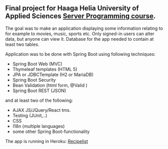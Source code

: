 ## Final project for Haaga Helia University of Applied Sciences [Server Programming course](https://opinto-opas.haaga-helia.fi/course_unit/SWD4TF021).

The goal was to make an application displaying some information relating to for example to movies, music, sports etc.
Only signed-in users can alter data, but anyone can view it. Database for the app needed to contain at least two tables.

Application was to be done with Spring Boot using following techniques:

- Spring Boot Web (MVC)
- Thymeleaf templates (HTML 5)
- JPA or JDBCTemplate  (H2 or MariaDB)
- Spring Boot Security
- Bean Validation (html form, @Valid )
- Spring Boot REST (JSON)

and at least two of the following:

- AJAX JS/JQuery/React tms.
- Testing (JUnit,..)
- CSS
- I18n (multiple languages) 
- some other Spring Boot-functionality

The app is running in Heroku: [Recipelist](https://recipe-storage.herokuapp.com/recipelist)
